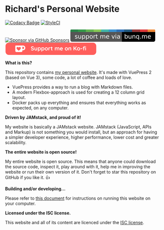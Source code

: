 # Richard's Personal Website

[![Codacy Badge](https://api.codacy.com/project/badge/Grade/57a0cccc1cdf4086817954a123034043)](https://www.codacy.com/manual/northcampr/website) [![StyleCI](https://github.styleci.io/repos/200295886/shield?branch=develop&style=flat)](https://github.styleci.io/repos/200295886)

[![Sponsor via GitHub Sponsors](https://img.shields.io/badge/support%20me%20via%20GitHub%20Sponsors%20%E2%9D%A4-%2300bb00?logo=github)](https://github.com/sponsors/northcampr) [![Sponsor me via bunq.me](./.github/badges/bunqme.svg)](https://bunq.me/northcampr/2.50/Support%20for%20your%20work%20on%20GitHub) [![Sponsor me via ko-fi.com](./.github/badges/ko-fi.svg)](https://ko-fi.com/northcampr)



**What is this?**

This repository contains [my personal website][]. It's made with VuePress 2 (based on Vue 3), some code, a lot of coffee and loads of love.

- VuePress provides a way to run a blog with Markdown files.
- A modern Flexbox-approach is used for creating a 12 column grid layout.
- Docker packs up everything and ensures that everything works as expected, on any computer.

**Driven by JAMstack, and proud of it!**

My website is basically a JAMstack website. JAMstack (JavaScript, APIs and Markup) is not something you would install, but an approach for having a simpler developer experience, higher performance, lower cost and greater scalability.

**The entire website is open source!**

My entire website is open source. This means that anyone could download the source code, inspect it, play around with it, help me in improving the website or run their own version of it. Don't forget to star this repository on GitHub if you like it. :+1:

**Building and/or developing...**

Please refer to [this document][Building and Developing] for instructions on running this website on your computer.

**Licensed under the ISC license.**

This website and all of its content are licenced under the [ISC license](./LICENSE).



[my personal website]: https://northcamp.me "Richard's Personal Website."
[Building and Developing]: ./docs/building-or-developing/README.md	"Instructions on building and/or developing this website."


